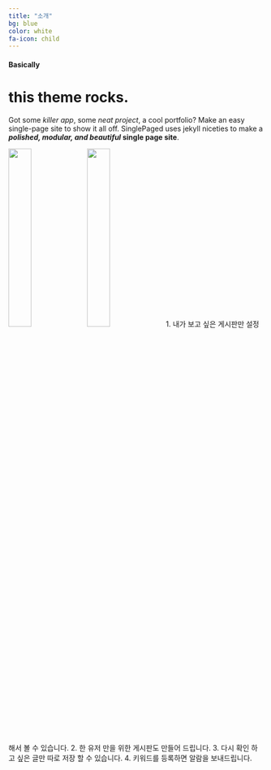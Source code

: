 ```yaml
---
title: "소개"
bg: blue
color: white
fa-icon: child
---
```


#### Basically

# this theme rocks.

Got some *killer app*, some *neat project*, a cool portfolio? Make an easy single-page site to show it all off. SinglePaged uses jekyll niceties to make a ***polished, modular, and beautiful* single page site**.

<span class="threeStep"><img src="https://user-images.githubusercontent.com/11792345/29740102-da7eecbc-8a89-11e7-9193-5d82291de56d.png
" width="30%" heigth="30%"></span> 
<span class ="threeStep"><img src="https://user-images.githubusercontent.com/11792345/29740102-da7eecbc-8a89-11e7-9193-5d82291de56d.png
" width="30%" heigth="30%">
<span class="threeStep">1. 내가 보고 싶은 게시판만 설정해서 볼 수 있습니다. 2. 한 유저 만을 위한 게시판도 만들어 드립니다. 3. 다시 확인 하고 싶은 글만 따로 저장 할 수 있습니다. 4. 키워드를 등록하면 알람을 보내드립니다.</span>

